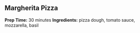 ## Margherita Pizza
**Prep Time:** 30 minutes
**Ingredients:** pizza dough, tomato sauce, mozzarella, basil

